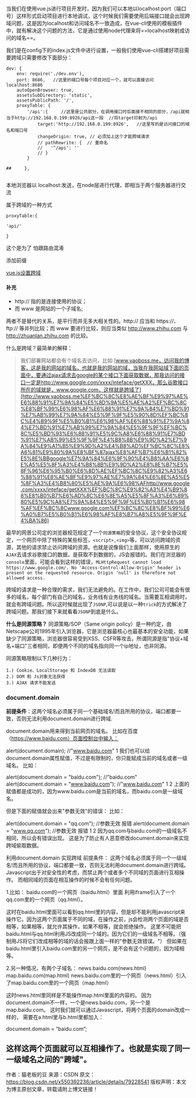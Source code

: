 当我们在使用vue.js进行项目开发时，因为我们可以本地以localhost:port（端口号）这样形式启动项目进行本地调试，这个时候我们需要使用后端接口就会出现跨域问题，这是因为localhost和访问域名不一致造成，在vue-cli使用的模板插件中，就有解决这个问题的方法，它是通过使用node代理来将==localhost映射成访问的域名==。

我们是在config下的index.js文件中进行设置，一般我们使用vue-cli搭建好项目需要跨域只需要修改下面部分：



```
dev: {
    env: require('./dev.env'),
    port: 8686,   //这里的端口号每个项目对应一个，就可以直接访问localhost:8686
    autoOpenBrowser: true,
    assetsSubDirectory: 'static',
    assetsPublicPath: '/',
    proxyTable: {
        '/api':{     //这里是公共部分，在调用接口时后面接不相同的部分，/api就相当于http://192.168.0.199:8926/api这一段  //将target印射为/api
            target:'http://192.168.0.199:8926',   //这里写的是访问接口的域名和端口号
            changeOrigin: true, // 必须加上这个才能跨域请求
            // pathRewrite: {  // 重命名
            //   '^/api': ''
            // }
        }

##     },


```

本地浏览器以 localhost:发送，在node层进行代理，即相当于两个服务器进行交流

属于跨域的一种方式

```
proxyTable:{

'api/'

}
```

这个是为了 怕跟路由混淆

添加前缀

[vue.js设置跨域](<https://segmentfault.com/a/1190000011715088>)

#### 补充

- http:// 指的是连接使用的协议；
- 而 www 是网站的一个子域名;

两者不是替代的关系，是平行而并无多大相关性的。http:// 应当和 https://、ftp:// 等并列比较；而 www 要进行比较，则应当类似 <http://www.zhihu.com> 与 <http://zhuanlan.zhihu.com> 的比较。



什么是跨域？最简单的解释：

> 我们部署网站都会有个域名去访问，比如 [www.yaoboss.me，访问我的博客，这是我的网站的域名，也就是我的网站的域，当我在我网站域下面的页面中，要通过ajax请求去google的某个接口下面获取数据，那我访问的接口一定是http://www.google.com/xxxx/inteface/getXXX，那么谷歌接口所在的域就是，www.google.com，这样就是跨域了](http://www.yaoboss.me%EF%BC%8C%E8%AE%BF%E9%97%AE%E6%88%91%E7%9A%84%E5%8D%9A%E5%AE%A2%EF%BC%8C%E8%BF%99%E6%98%AF%E6%88%91%E7%9A%84%E7%BD%91%E7%AB%99%E7%9A%84%E5%9F%9F%E5%90%8D%EF%BC%8C%E4%B9%9F%E5%B0%B1%E6%98%AF%E6%88%91%E7%9A%84%E7%BD%91%E7%AB%99%E7%9A%84%E5%9F%9F%EF%BC%8C%E5%BD%93%E6%88%91%E5%9C%A8%E6%88%91%E7%BD%91%E7%AB%99%E5%9F%9F%E4%B8%8B%E9%9D%A2%E7%9A%84%E9%A1%B5%E9%9D%A2%E4%B8%AD%EF%BC%8C%E8%A6%81%E9%80%9A%E8%BF%87ajax%E8%AF%B7%E6%B1%82%E5%8E%BBgoogle%E7%9A%84%E6%9F%90%E4%B8%AA%E6%8E%A5%E5%8F%A3%E4%B8%8B%E9%9D%A2%E8%8E%B7%E5%8F%96%E6%95%B0%E6%8D%AE%EF%BC%8C%E9%82%A3%E6%88%91%E8%AE%BF%E9%97%AE%E7%9A%84%E6%8E%A5%E5%8F%A3%E4%B8%80%E5%AE%9A%E6%98%AFhttp//www.google.com/xxxx/inteface/getXXX%EF%BC%8C%E9%82%A3%E4%B9%88%E8%B0%B7%E6%AD%8C%E6%8E%A5%E5%8F%A3%E6%89%80%E5%9C%A8%E7%9A%84%E5%9F%9F%E5%B0%B1%E6%98%AF%EF%BC%8Cwww.google.com%EF%BC%8C%E8%BF%99%E6%A0%B7%E5%B0%B1%E6%98%AF%E8%B7%A8%E5%9F%9F%E4%BA%86)

最早的网景公司定的浏览器规范规定了一个`同源策略`的安全协议，这个安全协议规定，一个网页中除了特殊的某些标签，`<script>,<img>`等，可以访问跨域的资源，其他的请求禁止访问跨域的资源。也就是说像我们上面那样，使用原生的`AJAX`去请求谷歌接口的数据，是获取不到数据的，JS会报错的。我们在浏览器的`console`里面，可能会看到这样的错误，`MLHttpRequest cannot load https://www.google.com/. No 'Access-Control-Allow-Origin' header is present on the requested resource. Origin 'null' is therefore not allowed access.`

跨域的请求是一种合理的需求，我们无法避免的。在工作中，我们公司可能会有很多的域名，每个部门有自己的域名，业务线有业务线的域名。当需要互相调用时，就会有跨域问题。所以这时候就出现了`JSONP`,可以说是以一种`trick`的方式解决了跨域问题。那我们接下来就看看`JSONP`到底是什么。



**什么是同源策略？**
同源策略/SOP（Same origin policy）是一种约定，由Netscape公司1995年引入浏览器，它是浏览器最核心也最基本的安全功能，如果缺少了同源策略，浏览器很容易受到XSS、CSFR等攻击。所谓同源是指"协议+域名+端口"三者相同，即便两个不同的域名指向同一个ip地址，也非同源。

同源策略限制以下几种行为：



```
1.) Cookie、LocalStorage 和 IndexDB 无法读取
2.) DOM 和 Js对象无法获得
3.) AJAX 请求不能发送
```

### document.domain

**前提条件**：这两个域名必须属于同一个基础域名!而且所用的协议，端口都要一致，否则无法利用document.domain进行跨域.

document.domain用来得到当前网页的域名。
比如在百度（https://www.baidu.com）页面控制台中输入：

alert(document.domain);              //"www.baidu.com"
1
我们也可以给document.domain属性赋值，不过是有限制的，你只能赋成当前的域名或者一级域名。
比如：

alert(document.domain = "baidu.com");     //"baidu.com"
alert(document.domain = "www.baidu.com"); //"www.baidu.com"
1
2
上面的赋值都是成功的，因为www.baidu.com是当前的域名，而baidu.com是一级域名。

但是下面的赋值就会出来"参数无效"的错误：
比如：

alert(document.domain = "qq.com");     //参数无效  报错
alert(document.domain = "www.qq.com"); //参数无效  报错
1
2
因为qq.com与baidu.com的一级域名不相同，所以会有错误出现。
这是为了防止有人恶意修改document.domain来实现跨域偷取数据。

利用document.domain 实现跨域
前提条件：
这两个域名必须属于同一个一级域名!而且所用的协议，端口都要一致，否则无法利用document.domain进行跨域。
Javascript出于对安全性的考虑，而禁止两个或者多个不同域的页面进行互相操作。
而相同域的页面在相互操作的时候不会有任何问题。

1.比如：
baidu.com的一个网页（baidu.html）里面 利用iframe引入了一个qq.com里的一个网页（qq.html）。

这时在baidu.html里面可以看到qq.html里的内容，但是却不能利用javascript来操作它。因为这两个页面属于不同的域，在操作之前，js会检测两个页面的域是否相等，如果相等，就允许其操作，如果不相等，就会拒绝操作。
这里不可能把baidu.html与qq.html利用JS改成同一个域的。因为它们的一级域名不相等。（强制用JS将它们改成相等的域的话会报跟上面一样的"参数无效错误。"）
但如果在baidu.html里引入baidu.com里的另一个网页，是不会有这个问题的，因为域相等。

2.另一种情况，有两个子域名：
news.baidu.com(news.html)
map.baidu.com(map.html)
news.baidu.com里的一个网页（news.html）引入了map.baidu.com里的一个网页（map.html）

这时news.html里同样是不能操作map.html里面的内容的。
因为document.domain不一样，一个是news.baidu.com，另一个是map.baidu.com。
这时我们就可以通过Javascript，将两个页面的domain改成一样的，
需要在a.html里与b.html里都加入：

document.domain = “baidu.com”;

这样这两个页面就可以互相操作了。也就是实现了同一一级域名之间的"跨域"。
--------------------- 
作者：猫老板的豆 
来源：CSDN 
原文：https://blog.csdn.net/x550392236/article/details/79228541 
版权声明：本文为博主原创文章，转载请附上博文链接！